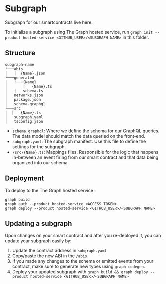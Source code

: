 # Subgraph
Subgraph for our smartcontracts live here.

To initialize a subgraph using The Graph hosted service, run `graph init --product hosted-service <GITHUB_USER>/<SUBGRAPH NAME>` in this folder.

## Structure
```
subgraph-name
└───abis
│   │  {Name}.json
└───generated
│   └───{Name}
│       │   {Name}.ts
│   │   schema.ts
│   networks.json
│   package.json
│   schema.graphql
└───src
│  │   {Name}.ts
│   subgraph.yaml
│   tsconfig.json
```

- `schema.graphql`:  Where we define the schema for our GraphQL queries. The data model should match the data queried on the front-end.
- `subgraph.yaml`: The subgraph manifest. Use this file to define the settings for the subgraph.
- `/src/{Name}.ts`: Mappings files. Responsible for the logic that happens in-between an event firing from our smart contract and that data being organized into our schema.


## Deployment
To deploy to the The Graph hosted service :

```
graph build 
graph auth --product hosted-service <ACCESS_TOKEN>
graph deploy --product hosted-service <GITHUB_USER>/<SUBGRAPH NAME>
```

## Updating a subgraph
Upon changes on your smart contract and after you re-deployed it, you can update your subgraph easily by: 

1. Update the contract address in `subgraph.yaml`
2. Copy/paste the new ABI in the `/abis`
3. If you made any changes to the schema or emitted events from your contract, make sure to generate new types using `graph codegen`.
4. Deploy your updated subgraph with `graph build && graph deploy --product hosted-service <GITHUB_USER>/<SUBGRAPH NAME>`
